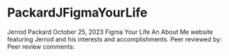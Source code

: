 # PackardJFigmaYourLife

Jerrod Packard
October 25, 2023
Figma Your Life
An About Me website featuring Jerrod and his interests and accomplishments.
Peer reviewed by:
Peer review comments: 
